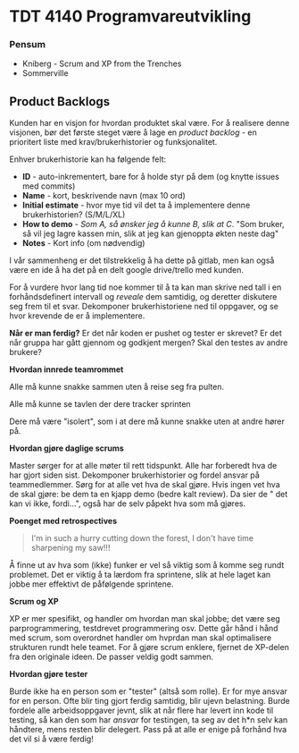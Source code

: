 # TDT 4140 Programvareutvikling



### Pensum

- Kniberg - Scrum and XP from the Trenches
- Sommerville

## Product Backlogs

Kunden har en visjon for hvordan produktet skal være. For å realisere denne visjonen, bør det første steget være å lage en *product backlog* - en prioritert liste med krav/brukerhistorier og funksjonalitet. 

Enhver brukerhistorie kan ha følgende felt: 

- **ID** - auto-inkrementert, bare for å holde styr på dem (og knytte issues med commits)
- **Name** - kort, beskrivende navn (max 10 ord)
- **Initial estimate** - hvor mye tid vil det ta å implementere denne brukerhistorien? (S/M/L/XL)
- **How to demo** - *Som A, så ønsker jeg å kunne B, slik at C*. "Som bruker, så vil jeg lagre kassen min, slik at jeg kan gjenoppta økten neste dag"
- **Notes** - Kort info (om nødvendig)



I vår sammenheng er det tilstrekkelig å ha dette på gitlab, men kan også være en ide å ha det på en delt google drive/trello med kunden. 



For å vurdere hvor lang tid noe kommer til å ta kan man skrive ned tall i en forhåndsdefinert intervall og *reveale* dem samtidig, og deretter diskutere seg frem til et svar. Dekomponer brukerhistoriene ned til oppgaver, og se hvor krevende de er å implementere. 



**Når er man ferdig?** Er det når koden er pushet og tester er skrevet? Er det når gruppa har gått gjennom og godkjent mergen? Skal den testes av andre brukere? 





**Hvordan innrede teamrommet**

Alle må kunne snakke sammen uten å reise seg fra pulten. 

Alle må kunne se tavlen der dere tracker sprinten

Dere må være "isolert", som i at dere må kunne snakke uten at andre hører på. 



**Hvordan gjøre daglige scrums**

Master sørger for at alle møter til rett tidspunkt. Alle har forberedt hva de har gjort siden sist. Dekomponer brukerhistorier og fordel ansvar på teammedlemmer. Sørg for at alle vet hva de skal gjøre. Hvis ingen vet hva de skal gjøre: be dem ta en kjapp demo (bedre kalt review). Da sier de " det kan vi ikke, fordi...", også har de selv påpekt hva som må gjøres. 



**Poenget med retrospectives**

> I'm in such a hurry cutting down the forest, I don't have time sharpening my saw!!!

Å finne ut av hva som (ikke) funker er vel så viktig som å komme seg rundt problemet. Det er viktig å ta lærdom fra sprintene, slik at hele laget kan jobbe mer effektivt de påfølgende sprintene. 



**Scrum og XP**

XP er mer spesifikt, og handler om hvordan man skal jobbe; det være seg parprogrammering, testdrevet programmering osv. Dette går hånd i hånd med scrum, som overordnet handler om hvprdan man skal optimalisere strukturen rundt hele teamet. For å gjøre scrum enklere, fjernet de XP-delen fra den originale ideen. De passer veldig godt sammen. 



**Hvordan gjøre tester**

Burde ikke ha en person som er "tester" (altså som rolle). Er for mye ansvar for en person. Ofte blir ting gjort ferdig samtidig, blir ujevn belastning. Burde fordele alle arbeidsoppgaver jevnt, slik at når flere har levert inn kode til testing, så kan den som har *ansvar* for testingen, ta seg av det h*n selv kan håndtere, mens resten blir delegert. Pass på at alle er enige på forhånd hva det vil si å være ferdig!